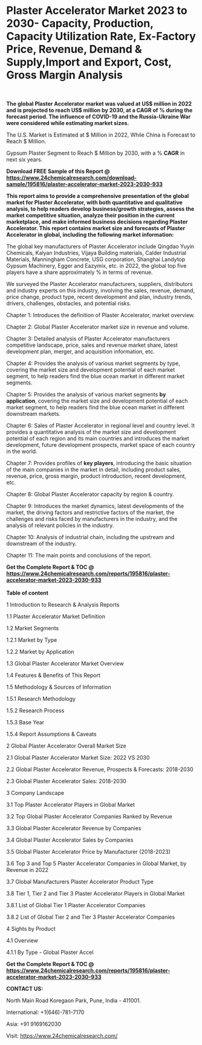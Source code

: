 <h1>Plaster Accelerator Market 2023 to 2030- Capacity, Production, Capacity Utilization Rate, Ex-Factory Price, Revenue, Demand & Supply,Import and Export, Cost, Gross Margin Analysis</h1><br/><p><strong>The global Plaster Accelerator market was valued at US$ million in 2022 and is projected to reach US$ million by 2030, at a <strong>CAGR</strong> of % during the forecast period. The influence of COVID-19 and the Russia-Ukraine War were considered while estimating market sizes.</strong></p><p>The U.S. Market is Estimated at $ Million in 2022, While China is Forecast to Reach $ Million.</p><p>Gypsum Plaster Segment to Reach $ Million by 2030, with a % <strong>CAGR</strong> in next six years.</p><div><b>Download FREE Sample of this Report @ <a href="https://www.24chemicalresearch.com/download-sample/195816/plaster-accelerator-market-2023-2030-933">https://www.24chemicalresearch.com/download-sample/195816/plaster-accelerator-market-2023-2030-933</a></b></div><p><strong>This report aims to provide a comprehensive presentation of the global market for Plaster Accelerator, with both quantitative and qualitative analysis, to help readers develop business/growth strategies, assess the market competitive situation, analyze their position in the current marketplace, and make informed business decisions regarding Plaster Accelerator. This report contains market size and forecasts of Plaster Accelerator in global, including the following market information:</strong></p><p>The global key manufacturers of Plaster Accelerator include Qingdao Yuyin Chemicals, Kalyan Industries, Vijaya Building materials, Calder Industrial Materials, Manningham Concrete, USG corporation, Shanghai Landytop Gypsum Machinery, Egger and Eazymix, etc. in 2022, the global top five players have a share approximately % in terms of revenue.</p><p>We surveyed the Plaster Accelerator manufacturers, suppliers, distributors and industry experts on this industry, involving the sales, revenue, demand, price change, product type, recent development and plan, industry trends, drivers, challenges, obstacles, and potential risks.</p><p>Chapter 1: Introduces the definition of Plaster Accelerator, market overview.</p><p>Chapter 2: Global Plaster Accelerator market size in revenue and volume.</p><p>Chapter 3: Detailed analysis of Plaster Accelerator manufacturers competitive landscape, price, sales and revenue market share, latest development plan, merger, and acquisition information, etc.</p><p>Chapter 4: Provides the analysis of various market segments by type, covering the market size and development potential of each market segment, to help readers find the blue ocean market in different market segments.</p><p>Chapter 5: Provides the analysis of various market segments <strong>by application</strong>, covering the market size and development potential of each market segment, to help readers find the blue ocean market in different downstream markets.</p><p>Chapter 6: Sales of Plaster Accelerator in regional level and country level. It provides a quantitative analysis of the market size and development potential of each region and its main countries and introduces the market development, future development prospects, market space of each country in the world.</p><p>Chapter 7: Provides profiles of <strong>key players</strong>, introducing the basic situation of the main companies in the market in detail, including product sales, revenue, price, gross margin, product introduction, recent development, etc.</p><p>Chapter 8: Global Plaster Accelerator capacity by region & country.</p><p>Chapter 9: Introduces the market dynamics, latest developments of the market, the driving factors and restrictive factors of the market, the challenges and risks faced by manufacturers in the industry, and the analysis of relevant policies in the industry.</p><p>Chapter 10: Analysis of industrial chain, including the upstream and downstream of the industry.</p><p>Chapter 11: The main points and conclusions of the report.</p><div><b>Get the Complete Report & TOC @ <a href="https://www.24chemicalresearch.com/reports/195816/plaster-accelerator-market-2023-2030-933">https://www.24chemicalresearch.com/reports/195816/plaster-accelerator-market-2023-2030-933</a></b></div><br><b>Table of content</b><p>1 Introduction to Research & Analysis Reports<br />
 
  1.1 Plaster Accelerator Market Definition<br />
 
  1.2 Market Segments<br />
 
  1.2.1 Market by Type<br />
 
  1.2.2 Market by Application<br />
 
  1.3 Global Plaster Accelerator Market Overview<br />
 
  1.4 Features & Benefits of This Report<br />
 
  1.5 Methodology & Sources of Information<br />
 
  1.5.1 Research Methodology<br />
 
  1.5.2 Research Process<br />
 
  1.5.3 Base Year<br />
 
  1.5.4 Report Assumptions & Caveats<br />
 
 2 Global Plaster Accelerator Overall Market Size<br />
 
  2.1 Global Plaster Accelerator Market Size: 2022 VS 2030<br />
 
  2.2 Global Plaster Accelerator Revenue, Prospects & Forecasts: 2018-2030<br />
 
  2.3 Global Plaster Accelerator Sales: 2018-2030<br />
 
 3 Company Landscape<br />
 
  3.1 Top Plaster Accelerator Players in Global Market<br />
 
  3.2 Top Global Plaster Accelerator Companies Ranked by Revenue<br />
 
  3.3 Global Plaster Accelerator Revenue by Companies<br />
 
  3.4 Global Plaster Accelerator Sales by Companies<br />
 
  3.5 Global Plaster Accelerator Price by Manufacturer (2018-2023)<br />
 
  3.6 Top 3 and Top 5 Plaster Accelerator Companies in Global Market, by Revenue in 2022<br />
 
  3.7 Global Manufacturers Plaster Accelerator Product Type<br />
 
  3.8 Tier 1, Tier 2 and Tier 3 Plaster Accelerator Players in Global Market<br />
 
  3.8.1 List of Global Tier 1 Plaster Accelerator Companies<br />
 
  3.8.2 List of Global Tier 2 and Tier 3 Plaster Accelerator Companies<br />
 
 4 Sights by Product<br />
 
  4.1 Overview<br />
 
  4.1.1 By Type - Global Plaster Accel<br><div><b>Get the Complete Report & TOC @ <a href="https://www.24chemicalresearch.com/reports/195816/plaster-accelerator-market-2023-2030-933">https://www.24chemicalresearch.com/reports/195816/plaster-accelerator-market-2023-2030-933</a></b></div></p>
 
 <b>CONTACT US:</b><br>
 
 North Main Road Koregaon Park, Pune, India - 411001.<br/>
 
 International: +1(646)-781-7170<br/>
 
 Asia: +91 9169162030<br/>
 
 Visit: <a href="https://www.24chemicalresearch.com/">https://www.24chemicalresearch.com/</a>
 
 <br>